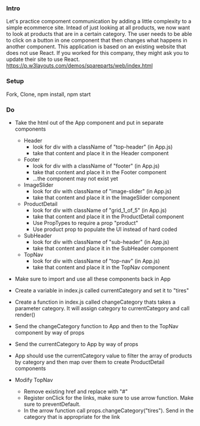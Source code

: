 ### Intro
Let's practice compoment communication by adding a little complexity to a simple ecommerce site. Intead of just looking at all products, we now want to look at products that are in a certain category. The user needs to be able to click on a button in one component that then changes what happens in another component.
This application is based on an existing website that does not use React. If you worked for this company, they might ask you to update their site to use React. 
https://p.w3layouts.com/demos/spareparts/web/index.html

### Setup
Fork, Clone, npm install, npm start

### Do
* Take the html out of the App component and put in separate components
  * Header 
    * look for div with a className of "top-header" (in App.js)
    * take that content and place it in the Header component
  * Footer 
    * look for div with a className of "footer" (in App.js)
    * take that content and place it in the Footer component
    * ...the component may not exist yet
  * ImageSlider 
    * look for div with className of "image-slider" (in App.js)
    * take that content and place it in the ImageSlider component
  * ProductDetail 
    * look for div with className of "grid_1_of_5" (in App.js)
    * take that content and place it in the ProductDetail component
    * Use PropTypes to require a prop "product"
    * Use product prop to populate the UI instead of hard coded 
  * SubHeader
    * look for div with className of "sub-header" (in App.js)
    * take that content and place it in the SubHeader component
  * TopNav
    * look for div with className of "top-nav" (in App.js)
    * take that content and place it in the TopNav component

* Make sure to import and use all these components back in App

* Create a variable in index.js called currentCategory and set it to "tires"

* Create a function in index.js called changeCategory thats takes a parameter category. It will assign category to currentCategory and call render()

* Send the changeCategory function to App and then to the TopNav component by way of props

* Send the currentCategory to App by way of props

* App should use the currentCategory value to filter the array of products by category and then map over them to create ProductDetail components

* Modify TopNav
  * Remove existing href and replace with "#"
  * Register onClick for the links, make sure to use arrow function. Make sure to preventDefault.
  * In the arrow function call props.changeCategory("tires"). Send in the category that is appropriate for the link
